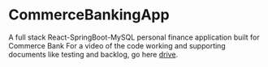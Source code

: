 # CommerceBankingApp
A full stack React-SpringBoot-MySQL personal finance application built for Commerce Bank 
For a video of the code working and supporting documents like testing and backlog, go here [drive](https://drive.google.com/drive/folders/1QnmrEwx6LvBZm2gMYErQaBvSPJSYEJyz?usp=drive_link).

